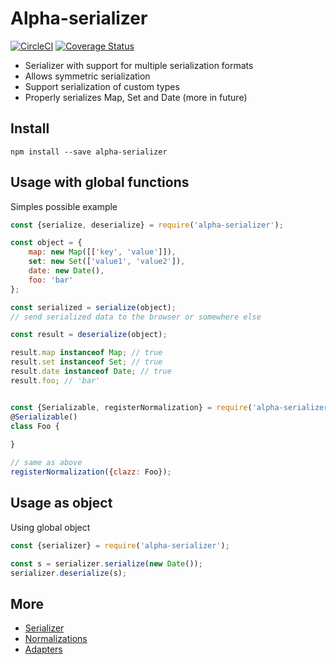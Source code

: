 # Alpha-serializer
[![CircleCI](https://circleci.com/gh/wookieb/alpha-serializer/tree/master.svg?style=svg)](https://circleci.com/gh/wookieb/alpha-serializer/tree/master) [![Coverage Status](https://coveralls.io/repos/github/wookieb/alpha-serializer/badge.svg?branch=master)](https://coveralls.io/github/wookieb/alpha-serializer?branch=master)

* Serializer with support for multiple serialization formats
* Allows symmetric serialization
* Support serialization of custom types
* Properly serializes Map, Set and Date (more in future)

## Install
```
npm install --save alpha-serializer
```

## Usage with global functions

Simples possible example
```javascript
const {serialize, deserialize} = require('alpha-serializer');

const object = {
    map: new Map([['key', 'value']]),
    set: new Set(['value1', 'value2']),
    date: new Date(),
    foo: 'bar'
};

const serialized = serialize(object);
// send serialized data to the browser or somewhere else

const result = deserialize(object);

result.map instanceof Map; // true
result.set instanceof Set; // true
result.date instanceof Date; // true
result.foo; // 'bar'


const {Serializable, registerNormalization} = require('alpha-serializer');
@Serializable()
class Foo {
    
}

// same as above
registerNormalization({clazz: Foo});
```

## Usage as object

Using global object
```javascript
const {serializer} = require('alpha-serializer');

const s = serializer.serialize(new Date());
serializer.deserialize(s);
```

## More

* [Serializer](./docs/serializer.md)
* [Normalizations](./docs/normalizations.md)
* [Adapters](./docs/adapters.md)
